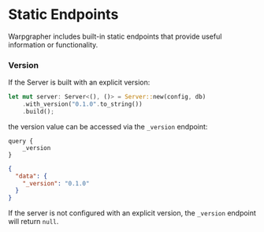# Static Endpoints

Warpgrapher includes built-in static endpoints that provide useful information or functionality. 

### Version

If the Server is built with an explicit version:

```rust
let mut server: Server<(), ()> = Server::new(config, db)
    .with_version("0.1.0".to_string())
    .build();
```

the version value can be accessed via the `_version` endpoint:

```
query {
    _version
}
```

```json
{
  "data": {
    "_version": "0.1.0"
  }
}
```

If the server is not configured with an explicit version, the `_version` endpoint will return `null`. 